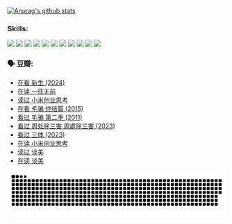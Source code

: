 
[![Anurag's github stats](https://github-readme-stats.vercel.app/api?username=w940853815)](https://github.com/anuraghazra/github-readme-stats)

### Skills:

<code><img height="32" src="https://cdn.jsdelivr.net/npm/simple-icons@v5/icons/python.svg"></code>
<code><img height="32" src="https://cdn.jsdelivr.net/npm/simple-icons@v5/icons/javascript.svg"></code>
<code><img height="32" src="https://cdn.jsdelivr.net/npm/simple-icons@v5/icons/django.svg"></code>
<code><img height="32" src="https://cdn.jsdelivr.net/npm/simple-icons@v5/icons/flask.svg"></code>
<code><img height="32" src="https://cdn.jsdelivr.net/npm/simple-icons@v5/icons/vuetify.svg"></code>
<code><img height="32" src="https://cdn.jsdelivr.net/npm/simple-icons@v5/icons/git.svg"></code>
<code><img height="32" src="https://cdn.jsdelivr.net/npm/simple-icons@v5/icons/docker.svg"></code>
<code><img height="32" src="https://cdn.jsdelivr.net/npm/simple-icons@v5/icons/postgresql.svg"></code>
<code><img height="32" src="https://cdn.jsdelivr.net/npm/simple-icons@v5/icons/elasticsearch.svg"></code>
<code><img height="32" src="https://cdn.jsdelivr.net/npm/simple-icons@v5/icons/macos.svg"></code>
<code><img height="32" src="https://cdn.jsdelivr.net/npm/simple-icons@v5/icons/linux.svg"></code>

### 🗣 豆瓣:

<!-- DOUBAN-ACTIVITIES:START -->
- [在看 新生‎ (2024)](https://www.douban.com/people/136069238/status/4607441062/?_i=15689575)
- [在读 一往无前](https://www.douban.com/people/136069238/status/4590507310/?_i=15689575)
- [读过 小米创业思考](https://www.douban.com/people/136069238/status/4590506983/?_i=15689575)
- [在看 毛骗 终结篇‎ (2015)](https://www.douban.com/people/136069238/status/4581971924/?_i=15689575)
- [看过 毛骗 第二季‎ (2011)](https://www.douban.com/people/136069238/status/4581971810/?_i=15689575)
- [看过 周处除三害 周處除三害‎ (2023)](https://www.douban.com/people/136069238/status/4575646701/?_i=15689575)
- [看过 三体‎ (2023)](https://www.douban.com/people/136069238/status/4574263039/?_i=15689575)
- [在读 小米创业思考](https://www.douban.com/people/136069238/status/4572047905/?_i=15689575)
- [读过 谈美](https://www.douban.com/people/136069238/status/4572047629/?_i=15689575)
- [在读 谈美](https://www.douban.com/people/136069238/status/4560861771/?_i=15689575)
<!-- DOUBAN-ACTIVITIES:END -->


![Snake animation](https://raw.githubusercontent.com/w940853815/w940853815/output/github-contribution-grid-snake.svg)

<!--
**w940853815/w940853815** is a ✨ _special_ ✨ repository because its `README.md` (this file) appears on your GitHub profile.

Here are some ideas to get you started:

- 🔭 I’m currently working on ...
- 🌱 I’m currently learning ...
- 👯 I’m looking to collaborate on ...
- 🤔 I’m looking for help with ...
- 💬 Ask me about ...
- 📫 How to reach me: ...
- 😄 Pronouns: ...
- ⚡ Fun fact: ...
-->
